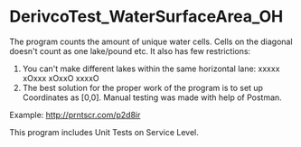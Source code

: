 # DerivcoTest_WaterSurfaceArea_OH
The program counts the amount of unique water cells.
Cells on the diagonal doesn't count as one lake/pound etc. 
It also has few restrictions: 
1) You can't make different lakes within the same  horizontal lane: 
xxxxx
xOxxx
xOxxO
xxxxO
2) The best solution for the proper work of the program is to set up Coordinates as [0,0].
Manual testing was made with help of Postman.

Example:
http://prntscr.com/p2d8ir

This program includes Unit Tests on Service Level.
